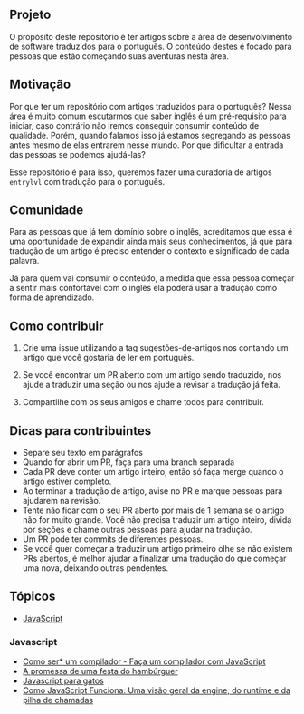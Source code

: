 ## Projeto

O propósito deste repositório é ter artigos sobre a área de desenvolvimento de software traduzidos para o português. O conteúdo destes é focado para pessoas que estão começando suas aventuras nesta área.

## Motivação

Por que ter um repositório com artigos traduzidos para o português? Nessa área é muito comum escutarmos que saber inglês é um pré-requisito para iniciar, caso contrário não iremos conseguir consumir conteúdo de qualidade. Porém, quando falamos isso já estamos segregando as pessoas antes mesmo de elas entrarem nesse mundo. Por que dificultar a entrada das pessoas se podemos ajudá-las?

Esse repositório é para isso, queremos fazer uma curadoria de artigos `entrylvl` com tradução para o português.

## Comunidade

Para as pessoas que já tem domínio sobre o inglês, acreditamos que essa é uma oportunidade de expandir ainda mais seus conhecimentos, já que para tradução de um artigo é preciso entender o contexto e significado de cada palavra.

Já para quem vai consumir o conteúdo, a medida que essa pessoa começar a sentir mais confortável com o inglês ela poderá usar a tradução como forma de aprendizado.

## Como contribuir

1. Crie uma issue utilizando a tag sugestões-de-artigos nos contando um artigo que você gostaria de ler em português.

2. Se você encontrar um PR aberto com um artigo sendo traduzido, nos ajude a traduzir uma seção ou nos ajude a revisar a tradução já feita. 

3. Compartilhe com os seus amigos e chame todos para contribuir.

## Dicas para contribuintes

* Separe seu texto em parágrafos
* Quando for abrir um PR, faça para uma branch separada
* Cada PR deve conter um artigo inteiro, então só faça merge quando o artigo estiver completo.
* Ao terminar a tradução de artigo, avise no PR e marque pessoas para ajudarem na revisão.
* Tente não ficar com o seu PR aberto por mais de 1 semana se o artigo não for muito grande. Você não precisa traduzir um artigo inteiro, divida por seções e chame outras pessoas para ajudar na tradução.
* Um PR pode ter commits de diferentes pessoas.
* Se você quer começar a traduzir um artigo primeiro olhe se não existem PRs abertos, é melhor ajudar a finalizar uma tradução do que começar uma nova, deixando outras pendentes.

## Tópicos

* [JavaScript](#javascript)

### Javascript

* [Como ser* um compilador - Faça um compilador com JavaScript](javascript/como-ser-um-compilador--faca-um-compilador-com-javascript.md)
* [A promessa de uma festa do hambúrguer](javascript/promessa-festa-hamburguer.md)
* [Javascript para gatos](javascript/javascript-para-gatos.md)
* [Como JavaScript Funciona: Uma visão geral da engine, do runtime e da pilha de chamadas](javascript/como-javascript-funciona.md)
